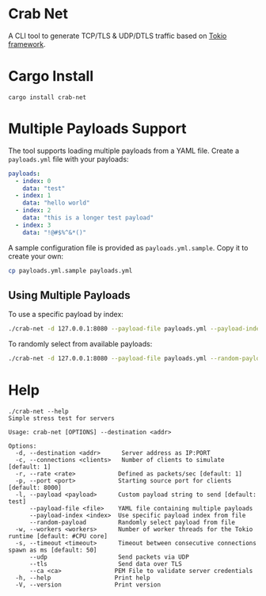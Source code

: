 # Crab Net

A CLI tool to generate TCP/TLS & UDP/DTLS traffic based on [Tokio framework](https://https://tokio.rs).

# Cargo Install

```
cargo install crab-net
```

# Multiple Payloads Support

The tool supports loading multiple payloads from a YAML file. Create a `payloads.yml` file with your payloads:

```yaml
payloads:
  - index: 0
    data: "test"
  - index: 1
    data: "hello world"
  - index: 2
    data: "this is a longer test payload"
  - index: 3
    data: "!@#$%^&*()"
```

A sample configuration file is provided as `payloads.yml.sample`. Copy it to create your own:

```bash
cp payloads.yml.sample payloads.yml
```

## Using Multiple Payloads

To use a specific payload by index:
```bash
./crab-net -d 127.0.0.1:8080 --payload-file payloads.yml --payload-index 2
```

To randomly select from available payloads:
```bash
./crab-net -d 127.0.0.1:8080 --payload-file payloads.yml --random-payload
```

# Help

```
./crab-net --help
Simple stress test for servers

Usage: crab-net [OPTIONS] --destination <addr>

Options:
  -d, --destination <addr>      Server address as IP:PORT
  -c, --connections <clients>   Number of clients to simulate [default: 1]
  -r, --rate <rate>            Defined as packets/sec [default: 1]
  -p, --port <port>            Starting source port for clients [default: 8000]
  -l, --payload <payload>      Custom payload string to send [default: test]
      --payload-file <file>    YAML file containing multiple payloads
      --payload-index <index>  Use specific payload index from file
      --random-payload         Randomly select payload from file
  -w, --workers <workers>      Number of worker threads for the Tokio runtime [default: #CPU core]
  -s, --timeout <timeout>      Timeout between consecutive connections spawn as ms [default: 50]
      --udp                    Send packets via UDP
      --tls                    Send data over TLS
      --ca <ca>               PEM File to validate server credentials
  -h, --help                  Print help
  -V, --version               Print version
```
